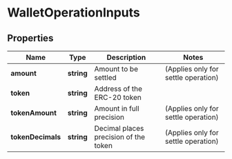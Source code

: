 # WalletOperationInputs

## Properties
Name | Type | Description | Notes
------------ | ------------- | ------------- | -------------
**amount** | **string** | Amount to be settled | (Applies only for settle operation)
**token** | **string** | Address of the ERC-20 token |
**tokenAmount** | **string** | Amount in full precision | (Applies only for settle operation)
**tokenDecimals** | **string** | Decimal places precision of the token | (Applies only for settle operation)